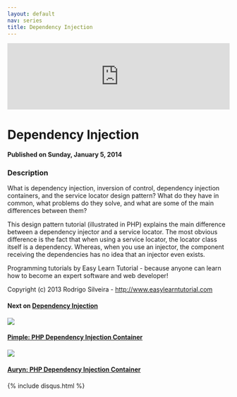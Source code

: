 ```yaml
---
layout: default
nav: series
title: Dependency Injection
---
```


<div class="container">
    <div class="row mt grid">
        <div class="mt"></div>
        <div class="row" style="margin-bottom: 20px;">
            <div class="col-sm-push-1 col-sm-10 col-md-push-2 col-md-8">
                <div class="video-container">
                    <iframe width="100%" src="https://www.youtube.com/embed/PniFqdDJfCg" frameborder="0" allowfullscreen></iframe>
                </div>
            </div>
            <div class="clearfix"></div>
            <div class="col-md-8">
                <h1>Dependency Injection</h1>
                <h4>Published on Sunday, January 5, 2014</h4>
                <h3>Description</h3>
                <p>What is dependency injection, inversion of control, dependency injection containers, and the service locator design pattern? What do they have in common, what problems do they solve, and what are some of the main differences between them?

This design pattern tutorial (illustrated in PHP) explains the main difference between a dependency injector and a service locator. The most obvious difference is the fact that when using a service locator, the locator class itself is a dependency. Whereas, when you use an injector, the component receiving the dependencies has no idea that an injector even exists.

Programming tutorials by Easy Learn Tutorial - because anyone can learn how to become an expert software and web developer!

Copyright (c) 2013 Rodrigo Silveira - http://www.easylearntutorial.com</p>
            </div>
            <div class="col-md-4">
                <h4>Next on <a href="/series/dependency-injection">Dependency Injection</a></h4><div class="row" style="margin-bottom: 20px">
            <div class="col-md-6">
                <a href="/series/dependency-injection/pimple-php-dependency-injection-container">
                    <img src="/img/blank.gif" data-echo="https://i.ytimg.com/vi/egONoRg_Gjg/hqdefault.jpg" class="img-responsive" />
                </a>
            </div>
            <div class="col-md-6">
                <h4>
                    <a href="/series/dependency-injection/pimple-php-dependency-injection-container">Pimple: PHP Dependency Injection Container</a>
                </h4>
            </div>
        </div><div class="row" style="margin-bottom: 20px">
            <div class="col-md-6">
                <a href="/series/dependency-injection/auryn-php-dependency-injection-container">
                    <img src="/img/blank.gif" data-echo="https://i.ytimg.com/vi/WKBZOtnYmHw/hqdefault.jpg" class="img-responsive" />
                </a>
            </div>
            <div class="col-md-6">
                <h4>
                    <a href="/series/dependency-injection/auryn-php-dependency-injection-container">Auryn: PHP Dependency Injection Container</a>
                </h4>
            </div>
        </div>
            </div>
            <div class="col-md-8">
                {% include disqus.html %}
            </div>
        </div>
    </div>
    <div class="row mt grid"></div>
</div>
